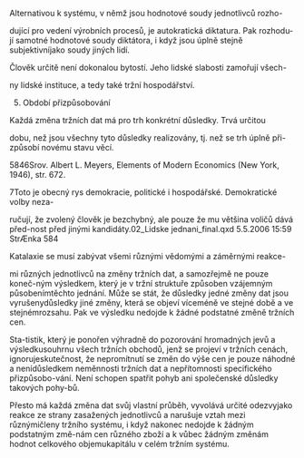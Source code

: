 
Alternativou k systému, v němž jsou hodnotové soudy jednotlivců rozho-

dující pro vedení výrobních procesů, je autokratická diktatura. Pak rozhodu-jí samotné hodnotové soudy diktátora, i když jsou úplně stejně subjektivníjako soudy jiných lidí.

Člověk určitě není dokonalou bytostí. Jeho lidské slabosti zamořují všech-

ny lidské instituce, a tedy také tržní hospodářství.

5. Období přizpůsobování

Každá změna tržních dat má pro trh konkrétní důsledky. Trvá určitou

dobu, než jsou všechny tyto důsledky realizovány, tj. než se trh úplně při-způsobí novému stavu věcí.

5846Srov. Albert L. Meyers, Elements of Modern Economics (New York, 1946), str. 672.

7Toto je obecný rys demokracie, politické i hospodářské. Demokratické volby neza-

ručují, že zvolený člověk je bezchybný, ale pouze že mu většina voličů dává před-nost před jinými kandidáty.02_Lidske jednani_final.qxd 5.5.2006 15:59 StrÆnka 584

Katalaxie se musí zabývat všemi různými vědomými a záměrnými reakce-

mi různých jednotlivců na změny tržních dat, a samozřejmě ne pouze koneč-ným výsledkem, který je v tržní struktuře způsoben vzájemným působenímtěchto jednání. Může se stát, že důsledky jedné změny dat jsou vyrušenydůsledky jiné změny, která se objeví víceméně ve stejné době a ve stejnémrozsahu. Pak ve výsledku nedojde k žádné podstatné změně tržních cen.

Sta-tistik, který je ponořen výhradně do pozorování hromadných jevů a výsledkusouhrnu všech tržních obchodů, jenž se projeví v tržních cenách, ignorujeskutečnost, že nepromítnutí se změn do výše cen je pouze náhodné a nenídůsledkem neměnnosti tržních dat a nepřítomnosti specifického přizpůsobo-vání. Není schopen spatřit pohyb ani společenské důsledky takových pohy-bů.

Přesto má každá změna dat svůj vlastní průběh, vyvolává určité odezvyjako reakce ze strany zasažených jednotlivců a narušuje vztah mezi různýmičleny tržního systému, i když nakonec nedojde k žádným podstatným změ-nám cen různého zboží a k vůbec žádným změnám hodnot celkového objemukapitálu v celém tržním systému.
